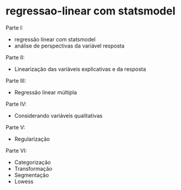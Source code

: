 # regressao-linear com statsmodel

Parte I:
- regressão linear com statsmodel
- análise de perspectivas da variável resposta

Parte II:
- Linearização das variáveis explicativas e da resposta

Parte III:
- Regressão linear múltipla

Parte IV:
- Considerando variáveis qualitativas

Parte V:
- Regularização

Parte VI:
- Categorização
- Transformação
- Segmentação
- Lowess
